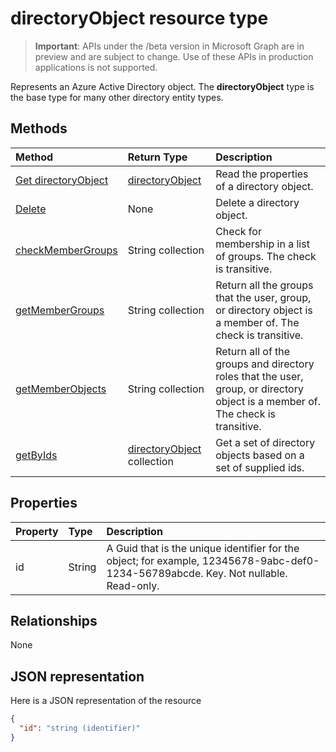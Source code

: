# directoryObject resource type

> **Important**: APIs under the /beta version in Microsoft Graph are in preview and are subject to change. Use of these APIs in production applications is not supported.

Represents an Azure Active Directory object. The **directoryObject** type is the base type for many other directory entity types.


## Methods

| Method       | Return Type  |Description|
|:---------------|:--------|:----------|
|[Get directoryObject](../api/directoryobject_get.md) | [directoryObject](directoryobject.md) |Read the properties  of a directory object.|
|[Delete](../api/directoryobject_delete.md) | None |Delete a directory object. |
|[checkMemberGroups](../api/directoryobject_checkmembergroups.md)|String collection|Check for membership in a list of groups. The check is transitive.|
|[getMemberGroups](../api/directoryobject_getmembergroups.md)|String collection|Return all the groups that the user, group, or directory object is a member of. The check is transitive.|
|[getMemberObjects](../api/directoryobject_getmemberobjects.md)|String collection| Return all of the groups and directory roles that the user, group, or directory object is a member of. The check is transitive. |
|[getByIds](../api/directoryobject_getbyids.md) | [directoryObject](directoryobject.md) collection | Get a set of directory objects based on a set of supplied ids. |

## Properties

| Property   | Type |Description|
|:---------------|:--------|:----------|
|id|String|A Guid that is the unique identifier for the object; for example, 12345678-9abc-def0-1234-56789abcde. Key. Not nullable. Read-only.|

## Relationships

None

## JSON representation

Here is a JSON representation of the resource

<!-- {
  "blockType": "resource",
  "optionalProperties": [

  ],
  "keyProperty": "id",
  "@odata.type": "microsoft.graph.directoryObject"
}-->

```json
{
  "id": "string (identifier)"
}

```

<!-- uuid: 8fcb5dbc-d5aa-4681-8e31-b001d5168d79
2015-10-25 14:57:30 UTC -->
<!-- {
  "type": "#page.annotation",
  "description": "directoryObject resource",
  "keywords": "",
  "section": "documentation",
  "tocPath": ""
}-->
